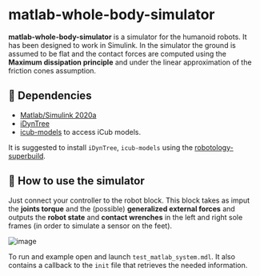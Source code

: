 # matlab-whole-body-simulator

**matlab-whole-body-simulator** is a simulator for the humanoid robots. It has been designed to work in Simulink.
In the simulator the ground is assumed to be flat and the contact forces are computed using the **Maximum dissipation principle** and under the linear approximation of the friction cones assumption.

## :hammer: Dependencies

- [Matlab/Simulink 2020a](https://it.mathworks.com/products/matlab.html)
- [iDynTree](https://github.com/robotology/idyntree)
- [icub-models](https://github.com/robotology/icub-models) to access iCub models.

It is suggested to install `iDynTree`, `icub-models` using the [robotology-superbuild](https://github.com/robotology/robotology-superbuild).

## :runner: How to use the simulator

Just connect your controller to the robot block. This block takes as imput the **joints torque** and the (possible) **generalized external forces** and outputs the **robot state** and **contact wrenches** in the left and right sole frames (in order to simulate a sensor on the feet).

![image](https://user-images.githubusercontent.com/29798643/92244565-617f7d80-eec3-11ea-95d0-2a15f1bdb54f.png)

To run and example open and launch `test_matlab_system.mdl`. It also contains a callback to the `init` file that retrieves the needed information.
